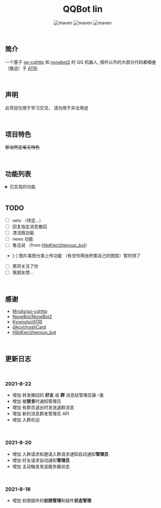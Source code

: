 
# <center>QQBot lin</center>
<div align="center">

![maven](https://img.shields.io/badge/python-3.8%2B-blue?logo=appveyor&style=for-the-badge)
![maven](https://img.shields.io/badge/nonebot-2.0.0-yellow?logo=appveyor&style=for-the-badge)
![maven](https://img.shields.io/badge/go--cqhttp-v1.0.0--beta5-red?logo=appveyor&style=for-the-badge)

</div>



<br>

## 简介
一个基于 [go-cqhttp](https://github.com/Mrs4s/go-cqhttp) 和 [nonebot2](https://github.com/nonebot/nonebot2) 的 QQ 机器人, 插件以外的大部分代码都~~借鉴~~（搬运）于 [ATRI](https://github.com/Kyomotoi/ATRI) 

<br>

## 声明
此项目仅用于学习交流， 请勿用于非法用途

<br>

## 项目特色

~~那当然是毫无特色~~

<br>

## 功能列表
<details>
<summary>已实现的功能</summary>

### 常用功能
- [x] 运行代码 目前支持 `cpp` `c` `py2` `py3` `R` `kotlin` `java`
- [x] 网易 & QQ 音乐 单曲 『封面』 『歌词』 『歌手』 和部分 『音乐资源』 获取
- [x] 搜索 ip 
- [x] 搜索网课答案
- [x] 获取帮助
- [x] 检查服务器状态
- [x] 一言 (hitokoto)
- [x] 黑白图片生成
- [x] 废物证生成 [trashCard](https://github.com/djkcyl/trashCard)
- [x] ph_generator 风格图片 生成 (搬运自群友的插件)
- [x] 加群通知
- [x] 添加好友通知 
- [x] 转发撤回的 **好友** 或 **群** 消息给管理员康♂康
- [x] 被**禁言**时通知管理员
- [x] 有群员退出时发送群消息
- [x] 入群欢迎

<br>

### 管理员功能
- [x] 拉黑 & 解除拉黑 （用户 | 群组） 使其不能再使用任何插件
- [ ] 打开 & 关闭 插件  

</details>

<br>

## TODO
 - [ ] setu （待定...）
 - [ ] 回复指定消息撤回
 - [ ] 漂流瓶功能
 - [ ] news 功能
 - [ ] 鲁迅说 （from [HibiKier/zhenxun_bot](https://github.com/HibiKier/zhenxun_bot)）
 - [-] 图片美图分类上传功能 （有空传两张积累自己的图库）暂时鸽了
 - [ ] 男同关注了你
 - [ ] 我朋友想...

<br>

## 感谢
 - [Mrs4s/go-cqhttp](https://github.com/Mrs4s/go-cqhttp)
 - [NoneBot/NoneBot2](https://github.com/nonebot/nonebot2)
 - [Kyomotoi/ATRI](https://github.com/Kyomotoi/ATRI)
 - [djkcyl/trashCard](https://github.com/djkcyl/trashCard)
 - [HibiKier/zhenxun_bot](https://github.com/HibiKier/zhenxun_bot)


<br>


## 更新日志

<br>

### 2021-8-22

 - 增加 转发撤回的 **好友** 或 **群** 消息给管理员康♂康
 - 增加 被**禁言**时通知管理员
 - 增加 有群员退出时发送退群消息
 - 增加 新的消息群发管理员 API
 - 增加 入群欢迎

<br>

### 2021-8-20
 - 增加 入群请求和邀请入群请求通知自动通知**管理员**
 - 增加 好友请求自动通知**管理员**
 - 增加 主动触发发送服务器状态

<br>

### 2021-8-18

 - 增加 权限插件的**权限管理**和插件**状态管理**


<br>